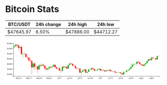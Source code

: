 # Bitcoin Stats

BTC/USDT|24h change|24h high|24h low|
|---|---|---|---|
|$47645.97|6.50%|$47886.00|$44712.27|

<img src="./chart.svg">

